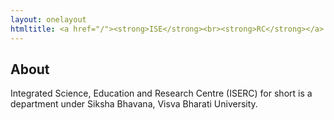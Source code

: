 ```yaml
---
layout: onelayout
htmltitle: <a href="/"><strong>ISE</strong><br><strong>RC</strong></a>
---
```


## About

Integrated Science, Education and Research Centre (<abbr>ISERC</abbr>) for short is a department under Siksha Bhavana, Visva Bharati University. 
